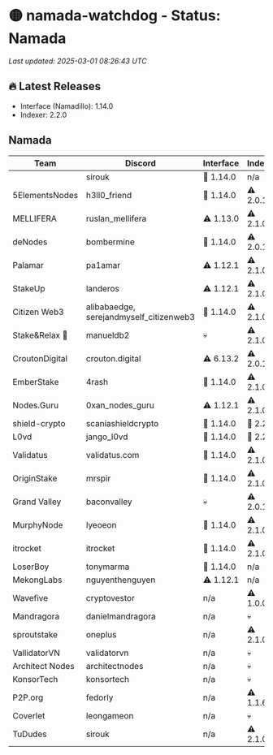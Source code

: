 # 🟡 namada-watchdog - Status: Namada

_Last updated: 2025-03-01 08:26:43 UTC_

## 🔥 Latest Releases
- Interface (Namadillo): 1.14.0
- Indexer: 2.2.0

## Namada
| Team | Discord | Interface | Indexer |
|------|---------|-----------|---------|
|  | sirouk | 🎉 1.14.0 | n/a |
| 5ElementsNodes | h3ll0_friend | 🎉 1.14.0 | ⚠️ 2.0.1 |
| MELLIFERA | ruslan_mellifera | ⚠️ 1.13.0 | ⚠️ 2.1.0 |
| deNodes | bombermine | 🎉 1.14.0 | ⚠️ 2.0.1 |
| Palamar | pa1amar | ⚠️ 1.12.1 | ⚠️ 2.1.0 |
| StakeUp | landeros | ⚠️ 1.12.1 | ⚠️ 2.1.0 |
| Citizen Web3 | alibabaedge, serejandmyself_citizenweb3 | 🎉 1.14.0 | ⚠️ 2.1.0 |
| Stake&Relax 🦥 | manueldb2 | 💀 | ⚠️ 2.1.0 |
| CroutonDigital | crouton.digital | ⚠️ 6.13.2 | ⚠️ 2.0.1 |
| EmberStake | 4rash | 🎉 1.14.0 | ⚠️ 2.1.0 |
| Nodes.Guru | 0xan_nodes_guru | ⚠️ 1.12.1 | ⚠️ 2.1.0 |
| shield-crypto | scaniashieldcrypto | 🎉 1.14.0 | 🎉 2.2.0 |
| L0vd | jango_l0vd | 🎉 1.14.0 | 🎉 2.2.0 |
| Validatus | validatus.com | 🎉 1.14.0 | ⚠️ 2.1.0 |
| OriginStake | mrspir | 🎉 1.14.0 | ⚠️ 2.1.0 |
| Grand Valley | baconvalley | 💀 | ⚠️ 2.0.1 |
| MurphyNode | lyeoeon | 🎉 1.14.0 | ⚠️ 2.1.0 |
| itrocket | itrocket | 🎉 1.14.0 | ⚠️ 2.1.0 |
| LoserBoy | tonymarma | 🎉 1.14.0 | n/a |
| MekongLabs | nguyenthenguyen | ⚠️ 1.12.1 | n/a |
| Wavefive | cryptovestor | n/a | ⚠️ 1.0.0 |
| Mandragora | danielmandragora | n/a | 💀 |
| sproutstake | oneplus | n/a | ⚠️ 2.1.0 |
| VallidatorVN | validatorvn | n/a | 💀 |
| Architect Nodes | architectnodes | n/a | 💀 |
| KonsorTech | konsortech | n/a | 💀 |
| P2P.org | fedorly | n/a | ⚠️ 1.1.6 |
| Coverlet | leongameon | n/a | 💀 |
| TuDudes | sirouk | n/a | ⚠️ 2.1.0 |